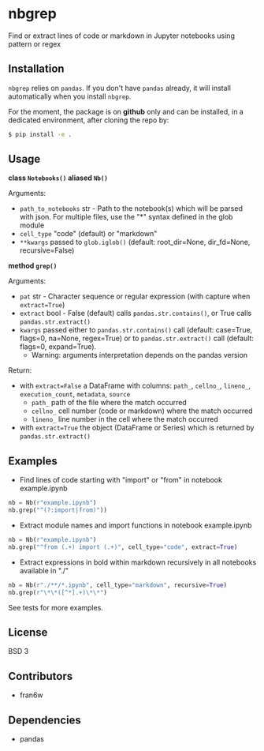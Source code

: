 # nbgrep
Find or extract lines of code or markdown in Jupyter notebooks using pattern or regex

## Installation

`nbgrep` relies on `pandas`. If you don't have `pandas` already, it will install automatically when you install `nbgrep`.

For the moment, the package is on **github** only and can be installed, in a dedicated environment, after cloning the repo by:

```bash
$ pip install -e .
```

## Usage

**class `Notebooks()` aliased `Nb()`**

Arguments:
- `path_to_notebooks` str - Path to the notebook(s) which will be parsed with json.
								      For multiple files, use the "*" syntax defined in the glob module
- `cell_type` "code" (default) or "markdown"
- `**kwargs` passed to `glob.iglob()` (default: root_dir=None, dir_fd=None, recursive=False)

**method `grep()`**

Arguments:
- `pat` str - Character sequence or regular expression (with capture when `extract=True`)
- `extract` bool - False (default) calls `pandas.str.contains()`, or True calls `pandas.str.extract()`
- `kwargs` passed either to `pandas.str.contains()` call (default: case=True, flags=0, na=None, regex=True) or to `pandas.str.extract()` call (default: flags=0, expand=True).
	- Warning: arguments interpretation depends on the pandas version

Return:
- with `extract=False` a DataFrame with columns: `path_`, `cellno_`, `lineno_`, `execution_count`, `metadata`, `source`
    - `path_` path of the file where the match occurred
    - `cellno_` cell number (code or markdown) where the match occurred
    - `lineno_` line number in the cell where the match occurred
- with `extract=True` the object (DataFrame or Series) which is returned by `pandas.str.extract()`

## Examples

- Find lines of code starting with "import" or "from" in notebook example.ipynb
```python
nb = Nb(r"example.ipynb")
nb.grep("^(?:import|from)"))
```
- Extract module names and import functions in notebook example.ipynb
```python
nb = Nb(r"example.ipynb")
nb.grep("^from (.+) import (.+)", cell_type="code", extract=True)
```
- Extract expressions in bold within markdown recursively in all notebooks available in "./"
```python
nb = Nb(r"./**/*.ipynb", cell_type="markdown", recursive=True)
nb.grep(r"\*\*([^*].+)\*\*")
```

See tests for more examples.

## License

BSD 3

## Contributors

- fran6w

## Dependencies

- pandas
